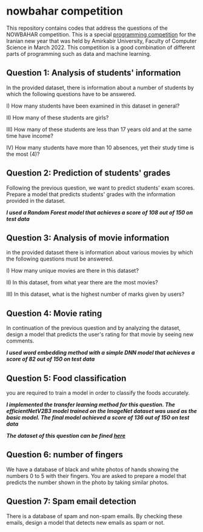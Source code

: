 # nowbahar competition

This repository contains codes that address the questions of the NOWBAHAR competition. This is a special [programming competition](https://quera.org/contest/assignments/40246/problems) for the Iranian new year that was held by Amirkabir University, Faculty of Computer Science in March 2022. This competition is a good combination of different parts of programming such as data and machine learning. 


## Question 1: Analysis of students' information

In the provided dataset, there is information about a number of students by which the following questions have to be answered.

I) How many students have been examined in this dataset in general?

II) How many of these students are girls?

III) How many of these students are less than 17 years old and at the same time have income?

IV) How many students have more than 10 absences, yet their study time is the most (4)?


## Question 2: Prediction of students' grades

Following the previous question, we want to predict students' exam scores. Prepare a model that predicts students' grades with the information provided in the dataset.

***I used a Random Forest model that achieves a score of 108 out of 150 on test data***


## Question 3: Analysis of movie information

in the provided dataset there is information about various movies by which the following questions must be answered.

I) How many unique movies are there in this dataset?

II) In this dataset, from what year there are the most movies?

III) In this dataset, what is the highest number of marks given by users?


## Question 4: Movie rating

In continuation of the previous question and by analyzing the dataset, design a model that predicts the user's rating for that movie by seeing new comments.

***I used word embedding method with a simple DNN model that achieves a score of 82 out of 150 on test data***


## Question 5: Food classification

you are required to train a model in order to classify the foods accurately.

***I implemented the transfer learning method for this question. The efficientNetV2B3 model trained on the ImageNet dataset was used as the basic model. The final model achieved a score of 136 out of 150 on test data***

***The dataset of this question can be fined [here](www.github.com)***


## Question 6: number of fingers

We have a database of black and white photos of hands showing the numbers 0 to 5 with their fingers. You are asked to prepare a model that predicts the number shown in the photo by taking similar photos.


## Question 7: Spam email detection

There is a database of spam and non-spam emails. By checking these emails, design a model that detects new emails as spam or not.
